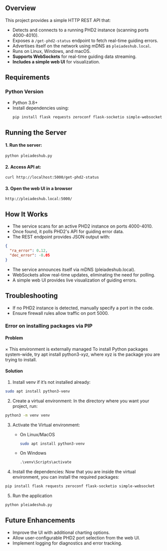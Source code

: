 ## Overview

This project provides a simple HTTP REST API that:

- Detects and connects to a running PHD2 instance (scanning ports 4000-4010).
- Exposes a `/get-phd2-status` endpoint to fetch real-time guiding errors.
- Advertises itself on the network using mDNS as `pleiadeshub.local`.
- Runs on Linux, Windows, and macOS.
- **Supports WebSockets** for real-time guiding data streaming.
- **Includes a simple web UI** for visualization.

## Requirements

### **Python Version**

- Python 3.8+
- Install dependencies using:
  ```sh
  pip install flask requests zeroconf flask-socketio simple-websocket
  ```

## Running the Server  

#### 1. Run the server:
```shell
python pleiadeshub.py
```

#### 2. Access API at:
```shell
curl http://localhost:5000/get-phd2-status
```

#### 3. Open the web UI in a browser
```shell
http://pleiadeshub.local:5000/
```


## How It Works  
- The service scans for an active PHD2 instance on ports 4000-4010.
- Once found, it polls PHD2's API for guiding error data.
- The REST endpoint provides JSON output with:
```json
{
  "ra_error": 0.12,
  "dec_error": -0.05
}
```
- The service announces itself via mDNS (pleiadeshub.local).
- WebSockets allow real-time updates, eliminating the need for polling.
- A simple web UI provides live visualization of guiding errors.  

## Troubleshooting
- If no PHD2 instance is detected, manually specify a port in the code.
- Ensure firewall rules allow traffic on port 5000.

### Error on installing packages via PIP  
#### Problem
× This environment is externally managed
To install Python packages system-wide, try apt install
    python3-xyz, where xyz is the package you are trying to
    install.  
#### Solution
1. Install venv if it’s not installed already:
```bash
sudo apt install python3-venv
```
2. Create a virtual environment: In the directory where you want your project, run:
```bash
python3 -m venv venv
```  
3. Activate the Virtual environment:  
    - On Linux/MacOS
        ```bash
        sudo apt install python3-venv
        ```  
    - On Windows  
        ```cmd
        .\venv\Scripts\activate
        ```  

4. Install the dependencies: Now that you are inside the virtual environment, you can install the required packages:  
```bash
pip install flask requests zeroconf flask-socketio simple-websocket
```
5. Run the application
```bash
python pleiadeshub.py
```

## Future Enhancements
- Improve the UI with additional charting options.
- Allow user-configurable PHD2 port selection from the web UI.
- Implement logging for diagnostics and error tracking.